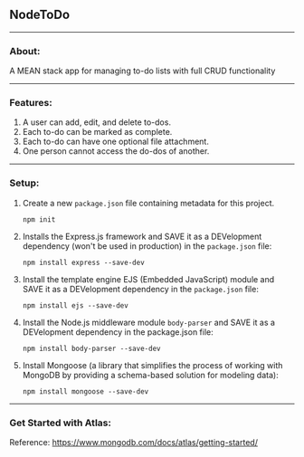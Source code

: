 ## NodeToDo

---

### About:

A MEAN stack app for managing to-do lists with full CRUD functionality

---

### Features:

1. A user can add, edit, and delete to-dos.
2. Each to-do can be marked as complete.
3. Each to-do can have one optional file attachment.
4. One person cannot access the do-dos of another.

---

### Setup:

1. Create a new `package.json` file containing metadata for this project.
   ```
   npm init
   ```
2. Installs the Express.js framework and SAVE it as a DEVelopment dependency (won't be used in production) in the `package.json` file:
   ```
   npm install express --save-dev
   ```
3. Install the template engine EJS (Embedded JavaScript) module and SAVE it as a DEVelopment dependency in the `package.json` file:
   ```
   npm install ejs --save-dev
   ```
4. Install the Node.js middleware module `body-parser` and SAVE it as a DEVelopment dependency in the package.json file:
   ```
   npm install body-parser --save-dev
   ```
5. Install Mongoose (a library that simplifies the process of working with MongoDB by providing a schema-based solution for modeling data):
   ```
   npm install mongoose --save-dev
   ```

---

### Get Started with Atlas:

Reference: https://www.mongodb.com/docs/atlas/getting-started/
